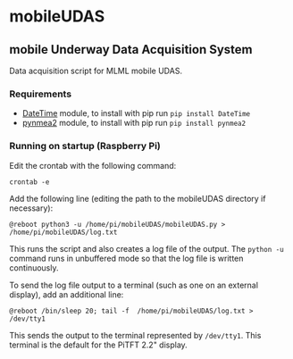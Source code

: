 # mobileUDAS
## mobile Underway Data Acquisition System

Data acquisition script for MLML mobile UDAS.

### Requirements

* [DateTime](https://pypi.python.org/pypi/DateTime/) module, to install with pip run ```pip install DateTime```
* [pynmea2](https://github.com/Knio/pynmea2) module, to install with pip run ```pip install pynmea2```

### Running on startup (Raspberry Pi)

Edit the crontab with the following command:

```
crontab -e
```

Add the following line (editing the path to the mobileUDAS directory if necessary):

```
@reboot python3 -u /home/pi/mobileUDAS/mobileUDAS.py > /home/pi/mobileUDAS/log.txt
```

This runs the script and also creates a log file of the output. The `python -u` command runs in unbuffered mode so that the log file is written continuously.

To send the log file output to a terminal (such as one on an external display), add an additional line:

```
@reboot /bin/sleep 20; tail -f  /home/pi/mobileUDAS/log.txt > /dev/tty1
```
This sends the output to the terminal represented by `/dev/tty1`. This terminal is the default for the PiTFT 2.2" display. 
